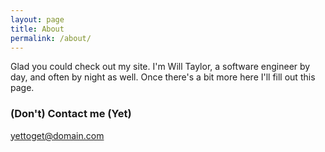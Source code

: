 ```yaml
---
layout: page
title: About
permalink: /about/
---
```


Glad you could check out my site. I'm Will Taylor, a software engineer by day, and often by night as well. Once there's a bit more here I'll fill out this page.

### (Don't) Contact me (Yet)

[yettoget@domain.com](mailto:yettoget@domain.com)
